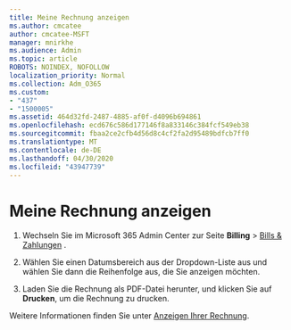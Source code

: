 ```yaml
---
title: Meine Rechnung anzeigen
ms.author: cmcatee
author: cmcatee-MSFT
manager: mnirkhe
ms.audience: Admin
ms.topic: article
ROBOTS: NOINDEX, NOFOLLOW
localization_priority: Normal
ms.collection: Adm_O365
ms.custom:
- "437"
- "1500005"
ms.assetid: 464d32fd-2487-4885-af0f-d4096b694861
ms.openlocfilehash: ecd676c586d177146f8a833146c384fcf549eb38
ms.sourcegitcommit: fbaa2ce2cfb4d56d8c4cf2fa2d95489bdfcb7ff0
ms.translationtype: MT
ms.contentlocale: de-DE
ms.lasthandoff: 04/30/2020
ms.locfileid: "43947739"
---
```

# <a name="view-my-bill"></a>Meine Rechnung anzeigen

1. Wechseln Sie im Microsoft 365 Admin Center zur Seite **Billing** \> [Bills & Zahlungen](https://go.microsoft.com/fwlink/p/?linkid=848039) .

2. Wählen Sie einen Datumsbereich aus der Dropdown-Liste aus und wählen Sie dann die Reihenfolge aus, die Sie anzeigen möchten.

3. Laden Sie die Rechnung als PDF-Datei herunter, und klicken Sie auf **Drucken**, um die Rechnung zu drucken.

Weitere Informationen finden Sie unter [Anzeigen Ihrer Rechnung](https://docs.microsoft.com/office365/admin/subscriptions-and-billing/view-your-bill-or-invoice).
